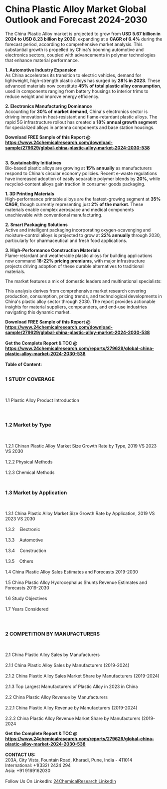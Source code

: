 <h1>China Plastic Alloy Market Global Outlook and Forecast 2024-2030</h1><p>The China Plastic Alloy market is projected to grow from <strong>USD 5.67 billion in 2024 to USD 8.23 billion by 2030</strong>, expanding at a <strong>CAGR of 6.4%</strong> during the forecast period, according to comprehensive market analysis. This substantial growth is propelled by China's booming automotive and electronics sectors, coupled with advancements in polymer technologies that enhance material performance.</p><p><strong>1. Automotive Industry Expansion</strong><br>
As China accelerates its transition to electric vehicles, demand for lightweight, high-strength plastic alloys has surged by <strong>28% in 2023</strong>. These advanced materials now constitute <strong>45% of total plastic alloy consumption</strong>, used in components ranging from battery housings to interior trims to reduce weight and improve energy efficiency.</p><p><strong>2. Electronics Manufacturing Dominance</strong><br>
Accounting for <strong>30% of market demand</strong>, China's electronics sector is driving innovation in heat-resistant and flame-retardant plastic alloys. The rapid 5G infrastructure rollout has created a <strong>18% annual growth segment</strong> for specialized alloys in antenna components and base station housings.</p><div><b>Download FREE Sample of this Report @ 
            <a href="https://www.24chemicalresearch.com/download-sample/279629/global-china-plastic-alloy-market-2024-2030-538">
            https://www.24chemicalresearch.com/download-sample/279629/global-china-plastic-alloy-market-2024-2030-538</a></b></div><br><p><strong>3. Sustainability Initiatives</strong><br>
Bio-based plastic alloys are growing at <strong>15% annually</strong> as manufacturers respond to China's circular economy policies. Recent e-waste regulations have increased adoption of easily separable polymer blends by <strong>20%</strong>, while recycled-content alloys gain traction in consumer goods packaging.</p><p><strong>1. 3D Printing Materials</strong><br>
High-performance printable alloys are the fastest-growing segment at <strong>35% CAGR</strong>, though currently representing just <strong>2% of the market</strong>. These materials enable complex aerospace and medical components unachievable with conventional manufacturing.</p><p><strong>2. Smart Packaging Solutions</strong><br>
Active and intelligent packaging incorporating oxygen-scavenging and moisture-control alloys is projected to grow at <strong>22% annually</strong> through 2030, particularly for pharmaceutical and fresh food applications.</p><p><strong>3. High-Performance Construction Materials</strong><br>
Flame-retardant and weatherable plastic alloys for building applications now command <strong>18-22% pricing premiums</strong>, with major infrastructure projects driving adoption of these durable alternatives to traditional materials.</p><p>The market features a mix of domestic leaders and multinational specialists:</p><p>This analysis derives from comprehensive market research covering production, consumption, pricing trends, and technological developments in China's plastic alloy sector through 2030. The report provides actionable insights for material suppliers, compounders, and end-use industries navigating this dynamic market.</p><div><b>Download FREE Sample of this Report @ 
            <a href="https://www.24chemicalresearch.com/download-sample/279629/global-china-plastic-alloy-market-2024-2030-538">
            https://www.24chemicalresearch.com/download-sample/279629/global-china-plastic-alloy-market-2024-2030-538</a></b></div><br><div><b>Get the Complete Report & TOC @ 
            <a href="https://www.24chemicalresearch.com/reports/279629/global-china-plastic-alloy-market-2024-2030-538">
            https://www.24chemicalresearch.com/reports/279629/global-china-plastic-alloy-market-2024-2030-538</a></b></div><br>
            <b>Table of Content:</b><p><h2><span style="font-size:16px"><strong>1 STUDY COVERAGE</strong></span></h2><br />
<p>1.1 Plastic Alloy Product Introduction</p><br />
<h2><span style="font-size:16px"><strong>1.2 Market by Type</strong></span></h2><br />
<p>1.2.1 Chinan Plastic Alloy Market Size Growth Rate by Type, 2019 VS 2023 VS 2030<br /><br />
1.2.2 Physical Methods&nbsp;&nbsp; &nbsp;<br /><br />
1.2.3 Chemical Methods<br /><br />
<h2><span style="font-size:16px"><strong>1.3 Market by Application</strong></span></h2><br />
<p>1.3.1 China Plastic Alloy Market Size Growth Rate by Application, 2019 VS 2023 VS 2030<br /><br />
1.3.2&nbsp;&nbsp; &nbsp;Electronic<br /><br />
1.3.3&nbsp;&nbsp; &nbsp;Automotive<br /><br />
1.3.4&nbsp;&nbsp; &nbsp;Construction<br /><br />
1.3.5&nbsp;&nbsp; &nbsp;Others<br /><br />
1.4 China Plastic Alloy Sales Estimates and Forecasts 2019-2030<br /><br />
1.5 China Plastic Alloy Hydrocephalus Shunts Revenue Estimates and Forecasts 2019-2030<br /><br />
1.6 Study Objectives<br /><br />
1.7 Years Considered</p><br />
<h2><span style="font-size:16px"><strong>2 COMPETITION BY MANUFACTURERS</strong></span></h2><br />
<p>2.1 China Plastic Alloy Sales by Manufacturers<br /><br />
2.1.1 China Plastic Alloy Sales by Manufacturers (2019-2024)<br /><br />
2.1.2 China Plastic Alloy Sales Market Share by Manufacturers (2019-2024)<br /><br />
2.1.3 Top Largest Manufacturers of Plastic Alloy in 2023 in China<br /><br />
2.2 China Plastic Alloy Revenue by Manufacturers<br /><br />
2.2.1 China Plastic Alloy Revenue by Manufacturers (2019-2024)<br /><br />
2.2.2 China Plastic Alloy Revenue Market Share by Manufacturers (2019-2024</p><div><b>Get the Complete Report & TOC @ 
            <a href="https://www.24chemicalresearch.com/reports/279629/global-china-plastic-alloy-market-2024-2030-538">
            https://www.24chemicalresearch.com/reports/279629/global-china-plastic-alloy-market-2024-2030-538</a></b></div><br><b>CONTACT US:</b><br>
            203A, City Vista, Fountain Road, Kharadi, Pune, India - 411014<br>
            International: +1(332) 2424 294<br>
            Asia: +91 9169162030 <br><br>
            Follow Us On LinkedIn: <a href="https://www.linkedin.com/company/24chemicalresearch/">24ChemicalResearch LinkedIn</a>